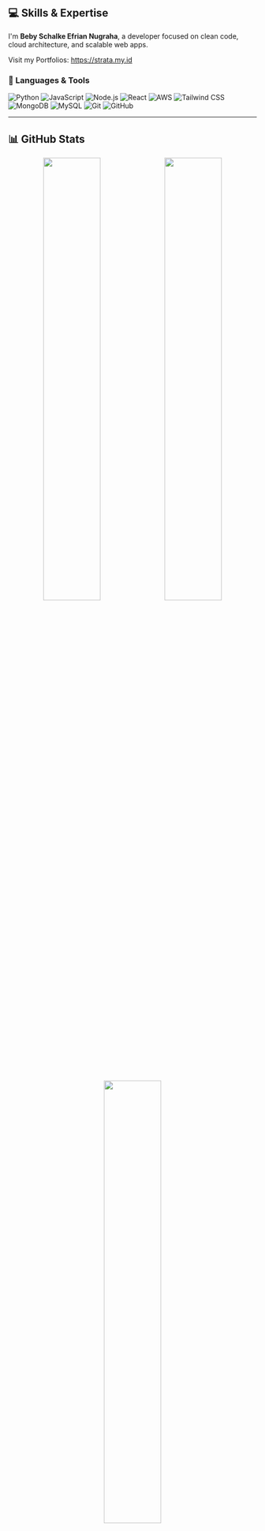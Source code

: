 ## 💻 Skills & Expertise

I'm **Beby Schalke Efrian Nugraha**, a developer focused on clean code, cloud architecture, and scalable web apps.

Visit my Portfolios: https://strata.my.id

### 🚀 Languages & Tools  
![Python](https://img.shields.io/badge/Python-3776AB?style=flat&logo=python&logoColor=white)
![JavaScript](https://img.shields.io/badge/JavaScript-F7DF1E?style=flat&logo=javascript&logoColor=black)
![Node.js](https://img.shields.io/badge/Node.js-339933?style=flat&logo=node.js&logoColor=white)
![React](https://img.shields.io/badge/React-61DAFB?style=flat&logo=react&logoColor=black)
![AWS](https://img.shields.io/badge/AWS-232F3E?style=flat&logo=amazon-aws&logoColor=white)
![Tailwind CSS](https://img.shields.io/badge/TailwindCSS-38B2AC?style=flat&logo=tailwind-css&logoColor=white)
![MongoDB](https://img.shields.io/badge/MongoDB-47A248?style=flat&logo=mongodb&logoColor=white)
![MySQL](https://img.shields.io/badge/MySQL-4479A1?style=flat&logo=mysql&logoColor=white)
![Git](https://img.shields.io/badge/Git-F05032?style=flat&logo=git&logoColor=white)
![GitHub](https://img.shields.io/badge/GitHub-181717?style=flat&logo=github)

---

## 📊 GitHub Stats

<div align="center">

<img src="https://github-readme-stats.vercel.app/api?username=desxtra&show_icons=true&theme=tokyonight" width="48%" />
<img src="https://github-readme-streak-stats.herokuapp.com/?user=desxtra&theme=tokyonight" width="48%" />

<img src="https://github-readme-stats.vercel.app/api/top-langs/?username=desxtra&layout=compact&theme=tokyonight" width="48%" />

</div>

---

## 📚 Currently Exploring
- Cloud Computing & Cloud Architecture, Infrastructure
- Modern Javascript frameworks to build a web app
